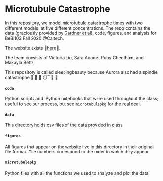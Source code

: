 # Microtubule Catastrophe
In this repository, we model microtubule catastrophe times with two different models, at five different concentrations. The repo contains the data (graciously provided by [Gardner et al](https://cbs.umn.edu/gardner-lab/home)), code, figures, and analysis for BeBi103 Fall 2020 @Caltech.

The website exists :crown:[here](https://liuvictoria.github.io/sleepingbeauty/):crown:. 


The team consists of Victoria Liu, Sara Adams, Ruby Cheetham, and Makayla Betts


This repository is called sleepingbeauty because Aurora also had a spindle catastrophe :crown: :european_castle: :dizzy: :sleeping: :eyes: :dancer:

#### `code`
Python scripts and IPython notebooks that were used throughout the class; useful to see our process, but see `microtubulepkg` for the real deal.

#### `data`
This directory holds csv files of the data provided in class

#### `figures`
All figures that appear on the website live in this directory in their original file format. The numbers correspond to the order in which they appear.

#### `microtubulepkg`
Python files with all the functions we used to analyze and plot the data


